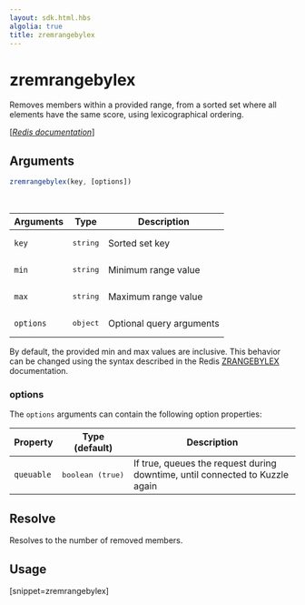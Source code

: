 ```yaml
---
layout: sdk.html.hbs
algolia: true
title: zremrangebylex
---
```


# zremrangebylex

Removes members within a provided range, from a sorted set where all elements have the same score, using lexicographical ordering. 

[[_Redis documentation_]](https://redis.io/commands/zremrangebylex)

## Arguments

```js
zremrangebylex(key, [options])

```

<br/>

| Arguments    | Type    | Description |
|--------------|---------|-------------|
| `key` | <pre>string</pre> | Sorted set key |
| `min` | <pre>string</pre> | Minimum range value |
| `max` | <pre>string</pre> | Maximum range value |
| ``options`` | <pre>object</pre> | Optional query arguments |

By default, the provided min and max values are inclusive. This behavior can be changed using the syntax described in the Redis [ZRANGEBYLEX](https://redis.io/commands/zrangebylex#how-to-specify-intervals) documentation.

### options

The `options` arguments can contain the following option properties:

| Property   | Type (default)   | Description                       |
| ---------- | ------- | --------------------------------- |
| `queuable` | <pre>boolean (true)</pre> | If true, queues the request during downtime, until connected to Kuzzle again |

## Resolve

Resolves to the number of removed members.

## Usage

[snippet=zremrangebylex]
